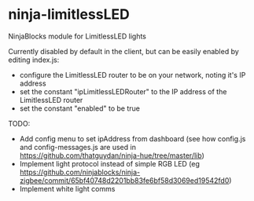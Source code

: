 ninja-limitlessLED
==================

NinjaBlocks module for LimitlessLED lights

Currently disabled by default in the client, but can be easily enabled by editing index.js:
 - configure the LimitlessLED router to be on your network, noting it's IP address
 - set the constant "ipLimitlessLEDRouter" to the IP address of the LimitlessLED router
 - set the constant "enabled" to be true

TODO:
- Add config menu to set ipAddress from dashboard
    (see how config.js and config-messages.js are used in https://github.com/thatguydan/ninja-hue/tree/master/lib)
- Implement light protocol instead of simple RGB LED
    (eg https://github.com/ninjablocks/ninja-zigbee/commit/65bf40748d2201bb83fe6bf58d3069ed19542fd0)
- Implement white light comms
